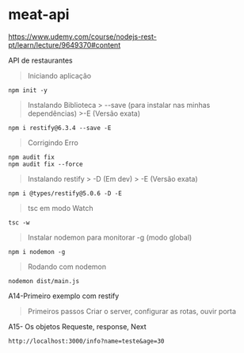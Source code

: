 # meat-api
https://www.udemy.com/course/nodejs-rest-pt/learn/lecture/9649370#content

API de restaurantes

>Iniciando aplicação

    npm init -y 

> Instalando Biblioteca 
    > --save (para instalar nas minhas dependências)
    >-E (Versão exata)

    npm i restify@6.3.4 --save -E

> Corrigindo Erro

    npm audit fix
    npm audit fix --force

> Instalando restify
    > -D (Em dev)
    > -E (Versão exata)

    npm i @types/restify@5.0.6 -D -E

>tsc em modo Watch

    tsc -w

> Instalar nodemon para monitorar
> -g (modo global)

    npm i nodemon -g

> Rodando com nodemon

    nodemon dist/main.js

A14-Primeiro exemplo com restify

> Primeiros passos
> Criar o server, configurar as rotas, ouvir porta

A15- Os objetos Requeste, response, Next

    http://localhost:3000/info?name=teste&age=30

